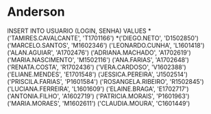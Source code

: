
# Anderson

INSERT INTO USUARIO (LOGIN, SENHA) VALUES 
*('TAMIRES.CAVALCANTE', 'T1701166')
*('DIEGO.NETO', 'D1502850')
('MARCELO.SANTOS', 'M1602346')
('LEONARDO.CUNHA', 'L1601418')
('ALAN.AGUIAR', 'A1702476')
('ADRIANA.MACHADO', 'A1702619')
('MARIA.NASCIMENTO', 'M1502116')
('ANA.FARIAS', 'A1702648')
('RENATA.COSTA', 'R1702436')
('VERA.CARDOSO', 'V1602388')
('ELIANE.MENDES', 'E1701548')
('JESSICA.PEREIRA', 'J1502514')
('PRISCILA.FARIAS', 'P1601584')
('ROSANGELA.RIBEIRO', 'R1502845')
('LUCIANA.FERREIRA', 'L1601609')
('ELAINE.BRAGA', 'E1702717')
('ANTONIA.FILHO', 'A1602719')
('PATRICIA.MORAIS', 'P1601963')
('MARIA.MORAES', 'M1602611')
('CLAUDIA.MOURA', 'C1601449')

